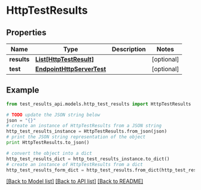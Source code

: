# HttpTestResults


## Properties
Name | Type | Description | Notes
------------ | ------------- | ------------- | -------------
**results** | [**List[HttpTestResult]**](HttpTestResult.md) |  | [optional] 
**test** | [**EndpointHttpServerTest**](EndpointHttpServerTest.md) |  | [optional] 

## Example

```python
from test_results_api.models.http_test_results import HttpTestResults

# TODO update the JSON string below
json = "{}"
# create an instance of HttpTestResults from a JSON string
http_test_results_instance = HttpTestResults.from_json(json)
# print the JSON string representation of the object
print HttpTestResults.to_json()

# convert the object into a dict
http_test_results_dict = http_test_results_instance.to_dict()
# create an instance of HttpTestResults from a dict
http_test_results_form_dict = http_test_results.from_dict(http_test_results_dict)
```
[[Back to Model list]](../README.md#documentation-for-models) [[Back to API list]](../README.md#documentation-for-api-endpoints) [[Back to README]](../README.md)


